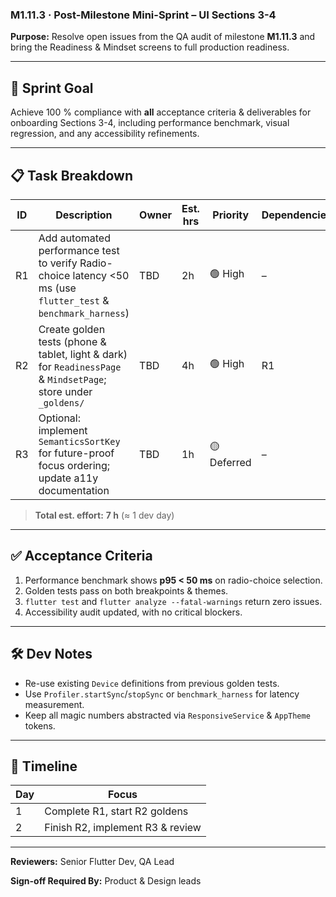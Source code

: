 ### M1.11.3 · Post-Milestone Mini-Sprint – UI Sections 3-4

**Purpose:** Resolve open issues from the QA audit of milestone **M1.11.3** and
bring the Readiness & Mindset screens to full production readiness.

---

## 🎯 Sprint Goal

Achieve 100 % compliance with **all** acceptance criteria & deliverables for
onboarding Sections 3-4, including performance benchmark, visual regression, and
any accessibility refinements.

---

## 📋 Task Breakdown

| ID | Description                                                                                                     | Owner | Est. hrs | Priority  | Dependencies |
| -- | --------------------------------------------------------------------------------------------------------------- | ----- | -------- | --------- | ------------ |
| R1 | Add automated performance test to verify Radio-choice latency <50 ms (use `flutter_test` & `benchmark_harness`) | TBD   | 2h       | 🟢 High   | –            |
| R2 | Create golden tests (phone & tablet, light & dark) for `ReadinessPage` & `MindsetPage`; store under `_goldens/` | TBD   | 4h       | 🟢 High   | R1           |
| R3 | Optional: implement `SemanticsSortKey` for future-proof focus ordering; update a11y documentation               | TBD   | 1h       | 🟡 Deferred | –            |

> **Total est. effort:** **7 h** (≈ 1 dev day)

---

## ✅ Acceptance Criteria

1. Performance benchmark shows **p95 < 50 ms** on radio-choice selection.
2. Golden tests pass on both breakpoints & themes.
3. `flutter test` and `flutter analyze --fatal-warnings` return zero issues.
4. Accessibility audit updated, with no critical blockers.

---

## 🛠️ Dev Notes

- Re-use existing `Device` definitions from previous golden tests.
- Use `Profiler.startSync`/`stopSync` or `benchmark_harness` for latency
  measurement.
- Keep all magic numbers abstracted via `ResponsiveService` & `AppTheme` tokens.

---

## 📅 Timeline

| Day | Focus                            |
| --- | -------------------------------- |
| 1   | Complete R1, start R2 goldens    |
| 2   | Finish R2, implement R3 & review |

---

**Reviewers:** Senior Flutter Dev, QA Lead

**Sign-off Required By:** Product & Design leads
